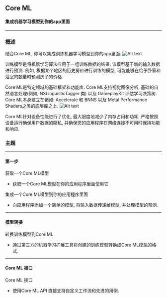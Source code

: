 ## Core ML

#### 集成机器学习模型到你的app里面
---
### 概述
结合Core ML, 你可以集成训练机器学习模型到你的app里面.
![Alt text](./c35ebf2d-ee94-4448-8fae-16420e7cc4ed.png)

训练模型是将机器学习算法应用于一组训练数据的结果. 该模型基于新的输入数据进行预测. 例如, 根据某个地区的历史房价进行训练的模型, 可能能够在给予卧室和浴室的数量时预测房子的价格.

Core ML是特定领域的基础框架和功能库. Core ML支持视觉图像分析, 基础的自然语言处理(例如,  NSLinguisticTagger 类) 以及 GameplayKit 评估学习决策树. Core ML本身建立在诸如:  Accelerate 和 BNNS 以及 Metal Performance Shaders之类的底层库之上.
![Alt text](./db81e861-1e06-4d14-8915-90707d9b114c.png)

Core ML针对设备性能进行了优化, 最大限度地减少了内存占用和功耗. 严格按照设备运行确保用户数据的隐私, 并确保您的应用程序在网络连接不可用时保持功能和响应.



### 主题
---
#### 第一步
获取一个Core ML模型
- 获取一个Core ML模型在你的应用程序里面使用它

集成一个Core ML模型到你的应用程序里面
- 向应用程序添加一个简单的模型, 将输入数据传递给模型, 并处理模型的预测. 

---

#### 模型转换
转换训练模型到Core ML
- 通过第三方的机器学习扩展工具将创建的训练模型转换成Core ML模型的格式.

---

#### Core ML 接口
Core ML 接口
- 使用Core ML API 直接支持自定义工作流和先进的用例.
